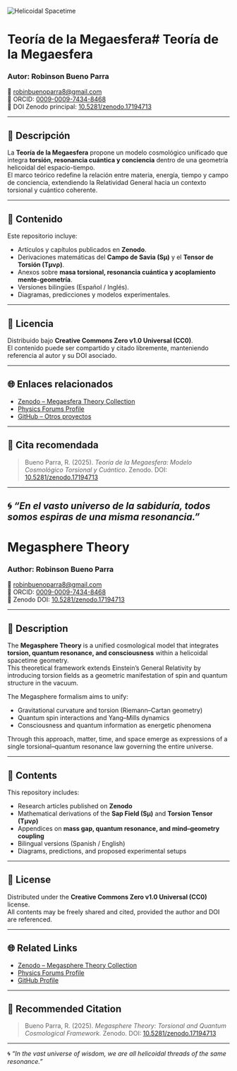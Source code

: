 ![Helicoidal Spacetime](https://zenodo.org/record/17194713/files/imagen_megasfera.jpg)

# Teoría de la Megaesfera# Teoría de la Megaesfera  
### Autor: **Robinson Bueno Parra**  
📧 robinbuenoparra8@gmail.com  
🔗 ORCID: [0009-0009-7434-8468](https://orcid.org/0009-0009-7434-8468)  
📘 DOI Zenodo principal: [10.5281/zenodo.17194713](https://doi.org/10.5281/zenodo.17194713)  

---

## 🌌 Descripción
La **Teoría de la Megaesfera** propone un modelo cosmológico unificado que integra **torsión, resonancia cuántica y conciencia** dentro de una geometría helicoidal del espacio-tiempo.  
El marco teórico redefine la relación entre materia, energía, tiempo y campo de conciencia, extendiendo la Relatividad General hacia un contexto torsional y cuántico coherente.

---

## 🧠 Contenido
Este repositorio incluye:
- Artículos y capítulos publicados en **Zenodo**.  
- Derivaciones matemáticas del **Campo de Savia (Sμ)** y el **Tensor de Torsión (Tμνρ)**.  
- Anexos sobre **masa torsional, resonancia cuántica y acoplamiento mente-geometría**.  
- Versiones bilingües (Español / Inglés).  
- Diagramas, predicciones y modelos experimentales.  

---

## 📄 Licencia
Distribuido bajo **Creative Commons Zero v1.0 Universal (CC0)**.  
El contenido puede ser compartido y citado libremente, manteniendo referencia al autor y su DOI asociado.

---

## 🌐 Enlaces relacionados
- [Zenodo – Megaesfera Theory Collection](https://zenodo.org/records/17194713)
- [Physics Forums Profile](https://www.physicsforums.com/)
- [GitHub – Otros proyectos](https://github.com/robinson388)

---

## 📜 Cita recomendada
> Bueno Parra, R. (2025). *Teoría de la Megaesfera: Modelo Cosmológico Torsional y Cuántico*. Zenodo. DOI: [10.5281/zenodo.17194713](https://doi.org/10.5281/zenodo.17194713)

---

🌀 *“En el vasto universo de la sabiduría, todos somos espiras de una misma resonancia.”*
---

# Megasphere Theory  
### Author: **Robinson Bueno Parra**  
📧 robinbuenoparra8@gmail.com  
🔗 ORCID: [0009-0009-7434-8468](https://orcid.org/0009-0009-7434-8468)  
📘 Zenodo DOI: [10.5281/zenodo.17194713](https://doi.org/10.5281/zenodo.17194713)

---

## 🌌 Description
The **Megasphere Theory** is a unified cosmological model that integrates **torsion, quantum resonance, and consciousness** within a helicoidal spacetime geometry.  
This theoretical framework extends Einstein’s General Relativity by introducing torsion fields as a geometric manifestation of spin and quantum structure in the vacuum.

The Megasphere formalism aims to unify:
- Gravitational curvature and torsion (Riemann–Cartan geometry)  
- Quantum spin interactions and Yang–Mills dynamics  
- Consciousness and quantum information as energetic phenomena  

Through this approach, matter, time, and space emerge as expressions of a single torsional–quantum resonance law governing the entire universe.

---

## 🧠 Contents
This repository includes:
- Research articles published on **Zenodo**  
- Mathematical derivations of the **Sap Field (Sμ)** and **Torsion Tensor (Tμνρ)**  
- Appendices on **mass gap, quantum resonance, and mind–geometry coupling**  
- Bilingual versions (Spanish / English)  
- Diagrams, predictions, and proposed experimental setups  

---

## 📄 License
Distributed under the **Creative Commons Zero v1.0 Universal (CC0)** license.  
All contents may be freely shared and cited, provided the author and DOI are referenced.

---

## 🌐 Related Links
- [Zenodo – Megasphere Theory Collection](https://zenodo.org/records/17194713)  
- [Physics Forums Profile](https://www.physicsforums.com/)  
- [GitHub Profile](https://github.com/robinson388)

---

## 📜 Recommended Citation
> Bueno Parra, R. (2025). *Megasphere Theory: Torsional and Quantum Cosmological Framework.* Zenodo. DOI: [10.5281/zenodo.17194713](https://doi.org/10.5281/zenodo.17194713)

---

🌀 *“In the vast universe of wisdom, we are all helicoidal threads of the same resonance.”*
